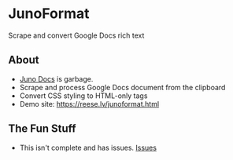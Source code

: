 # JunoFormat

Scrape and convert Google Docs rich text

## About
* [Juno Docs](https://login.jupitered.com/help/?junodocs) is garbage.
* Scrape and process Google Docs document from the clipboard
* Convert CSS styling to HTML-only tags
* Demo site: https://reese.lv/junoformat.html

## The Fun Stuff
* This isn't complete and has issues. [Issues](https://github.com/renorris/junoformat/issues)
